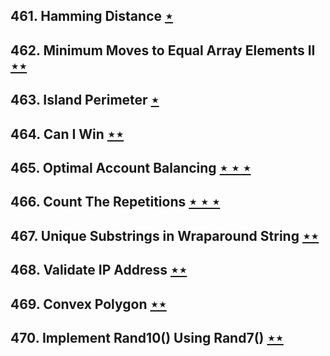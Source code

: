 ## 461. Hamming Distance [$\star$](https://leetcode.com/problems/hamming-distance)

## 462. Minimum Moves to Equal Array Elements II [$\star\star$](https://leetcode.com/problems/minimum-moves-to-equal-array-elements-ii)

## 463. Island Perimeter [$\star$](https://leetcode.com/problems/island-perimeter)

## 464. Can I Win [$\star\star$](https://leetcode.com/problems/can-i-win)

## 465. Optimal Account Balancing [$\star\star\star$](https://leetcode.com/problems/optimal-account-balancing)

## 466. Count The Repetitions [$\star\star\star$](https://leetcode.com/problems/count-the-repetitions)

## 467. Unique Substrings in Wraparound String [$\star\star$](https://leetcode.com/problems/unique-substrings-in-wraparound-string)

## 468. Validate IP Address [$\star\star$](https://leetcode.com/problems/validate-ip-address)

## 469. Convex Polygon [$\star\star$](https://leetcode.com/problems/convex-polygon)

## 470. Implement Rand10() Using Rand7() [$\star\star$](https://leetcode.com/problems/implement-rand10-using-rand7)
